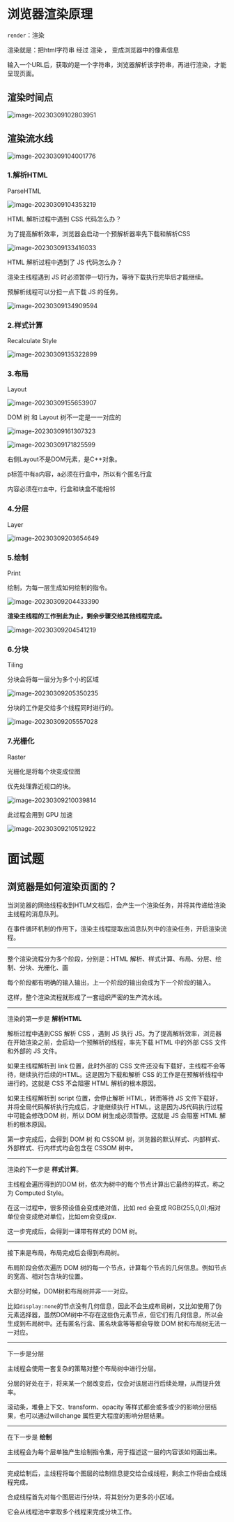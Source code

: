 # 浏览器渲染原理

`render`：渲染

渲染就是：把html字符串  经过 渲染 ， 变成浏览器中的像素信息

输入一个URL后，获取的是一个字符串，浏览器解析该字符串，再进行渲染，才能呈现页面。

## 渲染时间点

![image-20230309102803951](/assets/master/image-20230309102803951.png)

## 渲染流水线

![image-20230309104001776](/assets/master/image-20230309104001776.png)



### 1.解析HTML

ParseHTML

![image-20230309104353219](/assets/master/image-20230309104353219.png)

HTML 解析过程中遇到 CSS 代码怎么办？

为了提高解析效率，浏览器会启动一个预解析器率先下载和解析CSS

![image-20230309133416033](/assets/master/image-20230309133416033.png)



HTML 解析过程中遇到了 JS 代码怎么办？

渲染主线程遇到 JS 时必须暂停一切行为，等待下载执行完毕后才能继续。

预解析线程可以分担一点下载 JS 的任务。

![image-20230309134909594](/assets/master/image-20230309134909594.png)



### 2.样式计算

Recalculate Style

![image-20230309135322899](/assets/master/image-20230309135322899.png)

### 3.布局

Layout

![image-20230309155653907](/assets/master/image-20230309155653907.png)



DOM 树  和 Layout 树不一定是一一对应的

![image-20230309161307323](/assets/master/image-20230309161307323.png)



![image-20230309171825599](/assets/master/image-20230309171825599.png)

右侧Layout不是DOM元素，是C++对象。

p标签中有a内容，a必须在行盒中，所以有个匿名行盒

内容必须在`行盒`中，行盒和块盒不能相邻

### 4.分层

Layer

![image-20230309203654649](/assets/master/image-20230309203654649.png)



### 5.绘制

Print

绘制，为每一层生成如何绘制的指令。

![image-20230309204433390](/assets/master/image-20230309204433390.png)



**渲染主线程的工作到此为止，剩余步骤交给其他线程完成。**

![image-20230309204541219](/assets/master/image-20230309204541219.png)

### 6.分块

Tiling

分块会将每一层分为多个小的区域

![image-20230309205350235](/assets/master/image-20230309205350235.png)

分块的工作是交给多个线程同时进行的。

![image-20230309205557028](/assets/master/image-20230309205557028.png)

### 7.光栅化

Raster

光栅化是将每个块变成位图

优先处理靠近视口的块。

![image-20230309210039814](/assets/master/image-20230309210039814.png)

此过程会用到 GPU 加速

![image-20230309210512922](/assets/master/image-20230309210512922.png)













# 面试题

## 浏览器是如何渲染页面的？

当浏览器的网络线程收到HTLM文档后，会产生一个渲染任务，并将其传递给渲染主线程的消息队列。

在事件循环机制的作用下，渲染主线程提取出消息队列中的渲染任务，开启渲染流程。

---

整个渲染流程分为多个阶段，分别是：HTML 解析、样式计算、布局、分层、绘制、分块、光栅化、画

每个阶段都有明确的输入输出，上一个阶段的输出会成为下一个阶段的输入。

这样，整个渲染流程就形成了一套组织严密的生产流水线。

---

渲染的第一步是  **解析HTML**

解析过程中遇到CSS 解析 CSS ，遇到 JS 执行 JS。为了提高解析效率，浏览器在开始渲染之前，会启动一个预解析的线程，率先下载 HTML 中的外部 CSS 文件和外部的  JS 文件。

如果主线程解析到 link 位置，此时外部的 CSS 文件还没有下载好，主线程不会等待，继续执行后续的HTML。这是因为下载和解析 CSS 的工作是在预解析线程中进行的。这就是 CSS 不会阻塞 HTML 解析的根本原因。

如果主线程解析到 script 位置，会停止解析 HTML，转而等待 JS 文件下载好，并将全局代码解析执行完成后，才能继续执行 HTML，这是因为JS代码执行过程中可能会修改DOM 树，所以 DOM 树生成必须暂停。这就是 JS 会阻塞  HTML 解析的根本原因。

第一步完成后，会得到 DOM 树 和 CSSOM 树，浏览器的默认样式、内部样式、外部样式、行内样式均会包含在 CSSOM 树中。

---

渲染的下一步是 **样式计算**。

主线程会遍历得到的DOM 树，依次为树中的每个节点计算出它最终的样式，称之为 Computed Style。

在这一过程中，很多预设值会变成绝对值，比如 red 会变成 RGB(255,0,0);相对单位会变成绝对单位，比如em会变成px.

这一步完成后，会得到一课带有样式的 DOM 树。

---

接下来是布局，布局完成后会得到布局树。

布局阶段会依次遍历 DOM 树的每一个节点，计算每个节点的几何信息。例如节点的宽高、相对包含块的位置。

大部分时候，DOM树和布局树并非一一对应。

比如`display:none`的节点没有几何信息，因此不会生成布局树，又比如使用了伪元素选择器，虽然DOM树中不存在这些伪元素节点，但它们有几何信息，所以会生成到布局树中。还有匿名行盒、匿名块盒等等都会导致 DOM 树和布局树无法一一对应。

---

下一步是分层

主线程会使用一套复杂的策略对整个布局树中进行分层。

分层的好处在于，将来某一个层改变后，仅会对该层进行后续处理，从而提升效率。

滚动条，堆叠上下文、transform、opacity 等样式都会或多或少的影响分层结果，也可以通过willchange 属性更大程度的影响分层结果。

---

在下一步是 **绘制**

主线程会为每个层单独产生绘制指令集，用于描述这一层的内容该如何画出来。

---

完成绘制后，主线程将每个图层的绘制信息提交给合成线程，剩余工作将由合成线程完成。

合成线程首先对每个图层进行分块，将其划分为更多的小区域。

它会从线程池中拿取多个线程来完成分块工作。
